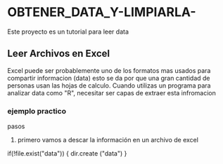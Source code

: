 # OBTENER_DATA_Y-LIMPIARLA-
Este proyecto es un tutorial para leer data 

## Leer Archivos en Excel 
Excel puede ser probablemente uno de los formatos mas usados para compartir informacion (data)
esto se da por que una gran cantidad de personas usan las hojas de calculo. Cuando utilizas un programa para analizar data como "R", necesitar ser capas de extraer esta infromacion 

### ejemplo practico
pasos 
1. primero vamos a descar la información en un archivo de excel 

  if(!file.exist("data")) {
    dir.create ("data")
      }
  
